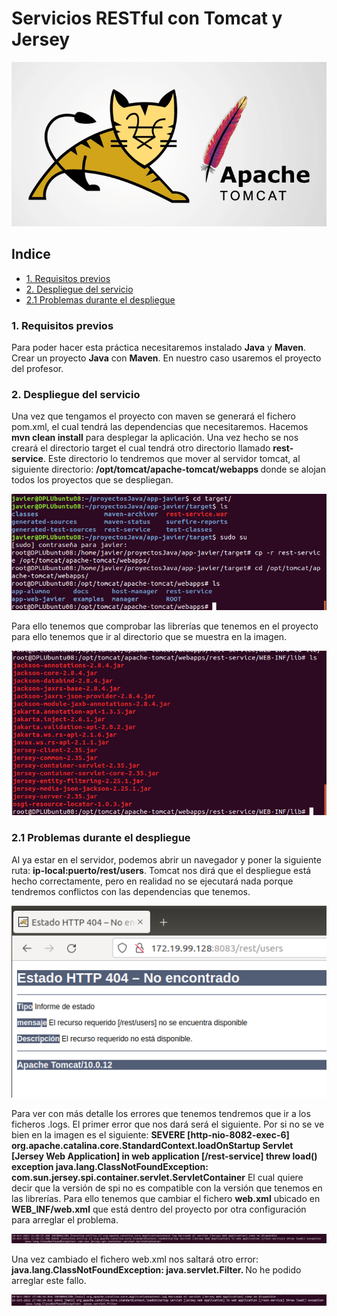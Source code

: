 # Servicios RESTful con Tomcat y Jersey

![logo-tomcat](https://github.com/Regnierd/Apache2/blob/main/InstalacionTomcat/img/apache-tomcat.png)

## Indice

- <a href="#1">1. Requisitos previos</a>
- <a href="#2">2. Despliegue del servicio</a>
- <a href="#3">2.1 Problemas durante el despliegue</a>

<a name="1"></a>

### 1. Requisitos previos
Para poder hacer esta práctica necesitaremos instalado <b>Java</b> y <b>Maven</b>. Crear un proyecto <b>Java</b> con <b>Maven</b>. En nuestro caso usaremos el proyecto del profesor.

<a name="2"></a>

### 2. Despliegue del servicio
Una vez que tengamos el proyecto con maven se generará el fichero pom.xml, el cual tendrá las dependencias que necesitaremos. Hacemos <b>mvn clean install</b> para desplegar la aplicación. Una vez hecho se nos creará el directorio target el cual tendrá otro directorio llamado <b>rest-service</b>. Este directorio lo tendremos que mover al servidor tomcat, al siguiente directorio: <b>/opt/tomcat/apache-tomcat/webapps </b>donde se alojan todos los proyectos que se despliegan.

![1](https://github.com/Regnierd/Apache2/blob/main/ServiciosRESTfulTomcatJersey/img/2.png)

Para ello tenemos que comprobar las librerías que tenemos en el proyecto para ello tenemos que ir al directorio que se muestra en la imagen.

![2](https://github.com/Regnierd/Apache2/blob/main/ServiciosRESTfulTomcatJersey/img/4.png)

<a name="3"></a>

### 2.1 Problemas durante el despliegue
Al ya estar en el servidor, podemos abrir un navegador y poner la siguiente ruta: <b>ip-local:puerto/rest/users</b>. Tomcat nos dirá que el despliegue está hecho correctamente, pero en realidad no se ejecutará nada porque tendremos conflictos con las dependencias que tenemos.

![3](https://github.com/Regnierd/Apache2/blob/main/ServiciosRESTfulTomcatJersey/img/3.png)

Para ver con más detalle los errores que tenemos tendremos que ir a los ficheros .logs. El primer error que nos dará será el siguiente. 
Por si no se ve bien en la imagen es el siguiente: 
<b>SEVERE [http-nio-8082-exec-6] org.apache.catalina.core.StandardContext.loadOnStartup Servlet [Jersey Web Application] in web application [/rest-service] threw load() exception java.lang.ClassNotFoundException: com.sun.jersey.spi.container.servlet.ServletContainer</b>
El cual quiere decir que la versión de spi no es compatible con la versión que tenemos en las librerías. Para ello tenemos que cambiar el fichero <b>web.xml</b> ubicado en <b>WEB_INF/web.xml</b> que está dentro del proyecto por otra configuración para arreglar el problema.

![4](https://github.com/Regnierd/Apache2/blob/main/ServiciosRESTfulTomcatJersey/img/5.PNG)

Una vez cambiado el fichero web.xml nos saltará otro error: <b>java.lang.ClassNotFoundException: java.servlet.Filter. </b>
No he podido arreglar este fallo.

![5](https://github.com/Regnierd/Apache2/blob/main/ServiciosRESTfulTomcatJersey/img/6.png)
